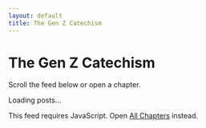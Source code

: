```yaml
---
layout: default
title: The Gen Z Catechism
---
```


# The Gen Z Catechism

Scroll the feed below or open a chapter.

<div id="feed" class="feed" data-endpoint="{{ '/search.json' | relative_url }}">
  <p>Loading posts…</p>
  <noscript>
    <p>This feed requires JavaScript. Open <a href="{{ '/chapters/' | relative_url }}">All Chapters</a> instead.</p>
  </noscript>
</div>

